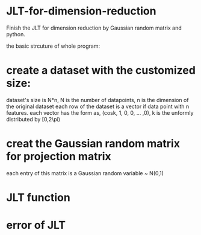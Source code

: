 # JLT-for-dimension-reduction
Finish the JLT for dimension reduction by Gaussian random matrix and python.

the basic strcuture of whole program:
# create a dataset with the customized size:
  dataset's size is N*n, N is the number of datapoints, n is the dimension of the original dataset
  each row of the dataset is a vector if data point with n features.
  each vector has the form as, (cosk, 1, 0, 0, ... ,0), k is the unformly distributed by [0,2\pi)
  
# creat the Gaussian random matrix for projection matrix
  each entry of this matrix is a Gaussian random variable ~ N(0,1)
  
# JLT function

# error of JLT
